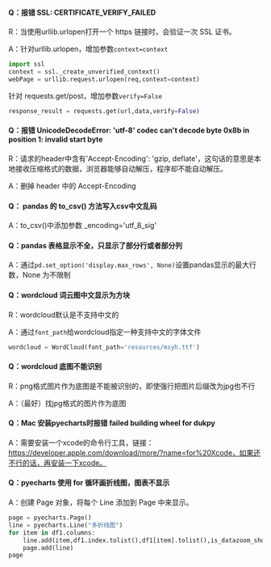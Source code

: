 #### Q：报错 SSL: CERTIFICATE_VERIFY_FAILED

R：当使用urllib.urlopen打开一个 https 链接时，会验证一次 SSL 证书。

A：针对urllib.urlopen，增加参数```context=context```

```python
import ssl
context = ssl._create_unverified_context()
webPage = urllib.request.urlopen(req,context=context)
```
针对 requests.get/post，增加参数```verify=False```
```python
response_result = requests.get(url,data,verify=False)
```

#### Q：报错 UnicodeDecodeError: 'utf-8' codec can't decode byte 0x8b in position 1: invalid start byte

R：请求的header中含有'Accept-Encoding': 'gzip, deflate'，这句话的意思是本地接收压缩格式的数据，浏览器能够自动解压，程序却不能自动解压。

A：删掉 header 中的 Accept-Encoding

#### Q： pandas 的 to_csv() 方法写入csv中文乱码

A：to_csv()中添加参数 _encoding='utf_8_sig'

#### Q：pandas 表格显示不全，只显示了部分行或者部分列

A：通过```pd.set_option('display.max_rows', None)```设置pandas显示的最大行数，None 为不限制

#### Q：wordcloud 词云图中文显示为方块

R：wordcloud默认是不支持中文的

A：通过```font_path```给wordcloud指定一种支持中文的字体文件

```python
wordcloud = WordCloud(font_path='resources/msyh.ttf')
```

#### Q：wordcloud 底图不能识别

R：png格式图片作为底图是不能被识别的，即使强行把图片后缀改为jpg也不行

A：（最好）找jpg格式的图片作为底图

#### Q：Mac 安装pyecharts时报错 failed building wheel for dukpy

A：需要安装一个xcode的命令行工具，链接：https://developer.apple.com/download/more/?name=for%20Xcode，如果还不行的话，再安装一下xcode。

#### Q：pyecharts 使用 for 循环画折线图，图表不显示

A：创建 Page 对象，将每个 Line 添加到 Page 中来显示。
```python
page = pyecharts.Page()
line = pyecharts.Line("多折线图")
for item in df1.columns:
    line.add(item,df1.index.tolist(),df1[item].tolist(),is_datazoom_show=True)
    page.add(line)
page
```